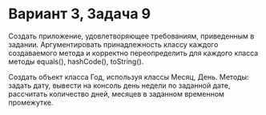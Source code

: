 # Вариант 3, Задача 9

Создать приложение, удовлетворяющее требованиям, приведенным в задании. Аргументировать принадлежность классу каждого создаваемого метода и корректно переопределить для каждого класса методы equals(), hashCode(), toString().

Создать объект класса Год, используя классы Месяц, День. Методы: задать дату, вывести на консоль день недели по заданной дате, рассчитать количество дней, месяцев в заданном временном промежутке. 
